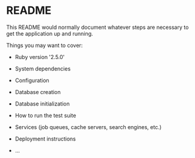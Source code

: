 # README

<!--
# 製作日 2020/11/29
# 更新日 2020/12/12 -->


This README would normally document whatever steps are necessary to get the
application up and running.

Things you may want to cover:

* Ruby version '2.5.0'

* System dependencies

* Configuration

* Database creation

* Database initialization

* How to run the test suite

* Services (job queues, cache servers, search engines, etc.)

* Deployment instructions

* ...
